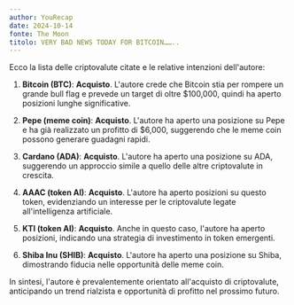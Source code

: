 ```yaml
---
author: YouRecap
date: 2024-10-14
fonte: The Moon
titolo: VERY BAD NEWS TODAY FOR BITCOIN……..
---
```


Ecco la lista delle criptovalute citate e le relative intenzioni dell'autore:

1. **Bitcoin (BTC)**: **Acquisto**. L'autore crede che Bitcoin stia per rompere un grande bull flag e prevede un target di oltre $100,000, quindi ha aperto posizioni lunghe significative.

2. **Pepe (meme coin)**: **Acquisto**. L'autore ha aperto una posizione su Pepe e ha già realizzato un profitto di $6,000, suggerendo che le meme coin possono generare guadagni rapidi.

3. **Cardano (ADA)**: **Acquisto**. L'autore ha aperto una posizione su ADA, suggerendo un approccio simile a quello delle altre criptovalute in crescita.

4. **AAAC (token AI)**: **Acquisto**. L'autore ha aperto posizioni su questo token, evidenziando un interesse per le criptovalute legate all'intelligenza artificiale.

5. **KTI (token AI)**: **Acquisto**. Anche in questo caso, l'autore ha aperto posizioni, indicando una strategia di investimento in token emergenti.

6. **Shiba Inu (SHIB)**: **Acquisto**. L'autore ha aperto una posizione su Shiba, dimostrando fiducia nelle opportunità delle meme coin.

In sintesi, l'autore è prevalentemente orientato all'acquisto di criptovalute, anticipando un trend rialzista e opportunità di profitto nel prossimo futuro.

